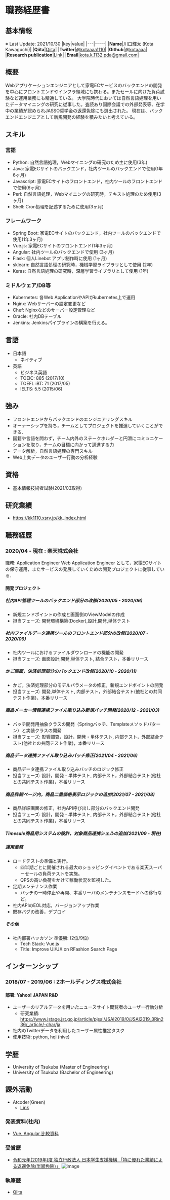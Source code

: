 # 職務経歴書

## 基本情報
※ Last Update: 2021/10/30
|key|value|
|---|-----|
|**Name**|川口輝太 (Kota Kawaguchi)|
|**Qiita**|[Qiita](https://qiita.com/kotaaaa)|
|**Twitter**|[@kotaaaa1110](https://twitter.com/kotaaaa1110)|
|**Github**|[@kotaaaa](https://github.com/kotaaaa)|
|**Research publication**|[Link](https://kk1110.xsrv.jp/kk_index.html)|
|**Email**|kota.k.1132.pda@gmail.com|

## 概要
Webアプリケーションエンジニアとして家電ECサービスのバックエンドの開発を中心にフロントエンドやインフラ領域にも携わる。またセールに向けた負荷試験など運用業務にも精通している。
大学院時代においては自然言語処理を用いたデータマイニングの研究に従事した。査読あり国際会議での外部発表等、在学中の業績が認められJASSO奨学金の返還免除にも選出された。
現在は、バックエンドエンジニアとして新規開発の経験を積みたいと考えている。

## スキル
### 言語
- Python: 自然言語処理，Webマイニングの研究のため主に使用(3年)
- Java: 家電ECサイトのバックエンド，社内ツールのバックエンドで使用(1年6ヶ月)
- Javascript: 家電ECサイトのフロントエンド，社内ツールのフロントエンドで使用(6ヶ月)
- Perl: 自然言語処理，Webマイニングの研究時，テキスト処理のため使用(3ヶ月)
- Shell: Cron処理を記述するために使用(3ヶ月)

### フレームワーク
- Spring Boot: 家電ECサイトのバックエンド，社内ツールのバックエンドで使用(1年3ヶ月)
- Vue.js: 家電ECサイトのフロントエンド(1年3ヶ月)
- Angular: 社内ツールのバックエンドで使用 (3ヶ月)
- Flask: 個人Linebot アプリ制作時に使用 (1ヶ月)
- sklearn: 自然言語処理の研究時，機械学習ライブラリとして使用 (2年)
- Keras: 自然言語処理の研究時，深層学習ライブラリとして使用 (1年)

### ミドルウェア/DB等
- Kubernetes: 各Web ApplicationやAPIがkubernetes上で運用
- Nginx: Webサーバーの設定変更など
- Chef: Nginxなどのサーバー設定管理など
- Oracle: 社内DBテーブル
- Jenkins: Jenkinsパイプラインの構築を行える。

## 言語

- 日本語
  - ネイティブ
- 英語
  - ビジネス英語
  - TOEIC: 885 (2017/10)
  - TOEFL iBT: 71 (2017/05)
  - IELTS: 5.5 (2015/06)

## 強み
- フロントエンドからバックエンドのエンジニアリングスキル
- オーナーシップを持ち，チームとしてプロジェクトを推進していくことができる．
- 国籍や言語を問わず，チーム内外のステークホルダーと円滑にコミュニケーションを取り，チームの目標に向かって邁進する力
- データ解析，自然言語処理の専門スキル
- Web上実データのユーザー行動の分析経験

## 資格
- 基本情報技術者試験(2021/03取得)

## 研究業績
- https://kk1110.xsrv.jp/kk_index.html

## 職務経歴

### 2020/04 - 現在 : 楽天株式会社

職務: Application Engineer
Web Application Engineer として，家電ECサイトの保守運用，またサービスの発展していくための開発プロジェクトに従事している．

#### 開発プロジェクト

##### 社内API管理ツールのバックエンド部分の改修(2020/05 - 2020/06)
- 新規エンドポイントの作成と画面側のViewModelの作成
- 担当フェーズ: 開発環境構築(Docker),設計,開発,単体テスト

##### 社内ファイルデータ連携ツールのフロントエンド部分の改修(2020/07 - 2020/09)
- 社内ツールにおけるファイルダウンロードの機能の開発
- 担当フェーズ: 画面設計,開発,単体テスト, 結合テスト，本番リリース

##### かご画面，決済処理部分のバックエンド改修(2020/10 - 2020/11)
- かご，決済処理部分のモデルパラメータの修正，新規エンドポイントの開発
- 担当フェーズ: 開発,単体テスト, 内部テスト，外部結合テスト(他社との共同テスト作業)，本番リリース

##### 商品メーカー情報連携ファイル取り込み新規バッチ開発(2020/12 - 2021/03)
- バッチ開発用抽象クラスの開発（Springバッチ、Templateメソッドパターン）と実装クラスの開発
- 担当フェーズ: 影響調査，設計，開発・単体テスト, 内部テスト，外部結合テスト(他社との共同テスト作業)，本番リリース

##### 商品データ連携ファイル取り込みバッチ修正(2021/04 - 2021/06)
- 商品データ連携ファイル取り込みバッチのロジック修正
- 担当フェーズ: 設計，開発・単体テスト, 内部テスト，外部結合テスト(他社との共同テスト作業)，本番リリース

##### 商品詳細ページ内，商品二重価格表示ロジックの追加(2021/07 - 2021/08)
- 商品詳細画面の修正，社内API呼び出し部分のバックエンド開発
- 担当フェーズ: 設計，開発・単体テスト, 内部テスト，外部結合テスト(他社との共同テスト作業)，本番リリース

##### Timesale商品用システムの設計，対象商品連携シェルの追加(2021/09 - 現在)


##### 運用業務
- ロードテストの準備と実行。
  - 四半期ごとに開催される最大のショッピングイベントである楽天スーパーセールの負荷テストを実施。
  - QPSの高い負荷をかけて稼働状況を監視した。
- 定期メンテナンス作業
  - バッチの一時停止や再開、本番サーバのメンテナンスモードへの移行など。
- 社内APIのEOL対応，バージョンアップ作業
- 既存バグの改善，デプロイ

##### その他
- 社内部署ハッカソン 準優勝: (2位/9位)
  - Tech Stack: Vue.js
  - Title: Improve UI/UX on RFashion Search Page


<!-- ### 社外プロジェクト -->
<!-- * [運営に携わっているコミュニティ](そのコミュニティのconnpassやカンファレンスページのリンクとか) -->
<!-- * [副業で携わっているサービス](そのサービスのランディングページのリンクとか) -->

## **インターンシップ**
### 2018/07 - 2019/06 : Zホールディングス株式会社
#### 部署: **Yahoo! JAPAN R&D**
- ユーザーのリアルデータを用いたニュースサイト閲覧者のユーザー行動分析
  - 研究業績: https://www.jstage.jst.go.jp/article/pjsai/JSAI2019/0/JSAI2019_3Rin236/_article/-char/ja
- 社内のTwitterデータを利用したユーザー属性推定タスク
- 使用技術: python, hql (hive)

## **学歴**
- University of Tsukuba (Master of Engineering)
- University of Tsukuba (Bachelor of Engineering)

## 課外活動
- Atcoder(Green)
  - [Link](https://atcoder.jp/users/kotakota1110)

### 発表資料(社内)
* [Vue, Angular 比較資料](https://docs.google.com/presentation/d/1h_P7dhnW3S0hDDh1SePlVg5xgqcNsKFr04HTVTySlzo/edit?usp=sharing)

### 受賞歴
* [令和元年(2019年)度 独立行政法人 日本学生支援機構 「特に優れた業績による返還免除(半額免除)」](https://www.jasso.go.jp/shogakukin/taiyochu/gyosekimenjyo/index.html)
![image](https://user-images.githubusercontent.com/25422441/103165140-4a401380-4857-11eb-907d-457b28af81c6.png)


### 執筆歴
* [Qiita](https://qiita.com/kotaaaa)
